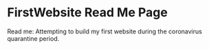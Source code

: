 # FirstWebsite Read Me Page

Read me: Attempting to build my first website during the coronavirus quarantine period.

